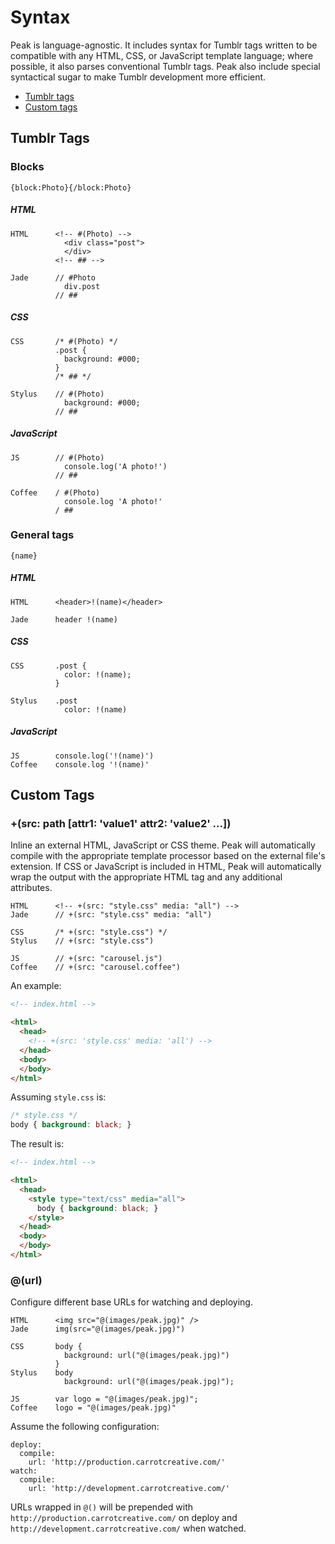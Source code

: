 # Syntax

Peak is language-agnostic. It includes syntax for Tumblr tags written to be compatible with any HTML, CSS, or JavaScript template language; where possible, it also parses conventional Tumblr tags.  Peak also include special syntactical sugar to make Tumblr development more efficient.

- [Tumblr tags](#tumblr-tags)
- [Custom tags](#custom-tags)

## Tumblr Tags

### Blocks

```
{block:Photo}{/block:Photo}
```

##### HTML

```
HTML      <!-- #(Photo) -->
            <div class="post">
            </div>
          <!-- ## -->

Jade      // #Photo
            div.post
          // ##
```

##### CSS

```
CSS       /* #(Photo) */
          .post {
            background: #000;
          }
          /* ## */

Stylus    // #(Photo)
            background: #000;
          // ##
```

##### JavaScript

```
JS        // #(Photo)
            console.log('A photo!')
          // ##

Coffee    / #(Photo)
            console.log 'A photo!'
          / ##

```

### General tags

```
{name}
```

##### HTML

```
HTML      <header>!(name)</header>

Jade      header !(name)
```

##### CSS

```
CSS       .post {
            color: !(name);
          }

Stylus    .post
            color: !(name)
```

##### JavaScript

```
JS        console.log('!(name)')
Coffee    console.log '!(name)'

```

## Custom Tags

### +(src: path [attr1: 'value1' attr2: 'value2' ...])

Inline an external HTML, JavaScript or CSS theme.  Peak will automatically compile with the appropriate template processor based on the external file's extension.  If CSS or JavaScript is included in HTML, Peak will automatically wrap the output with the appropriate HTML tag and any additional attributes.

```
HTML      <!-- +(src: "style.css" media: "all") -->
Jade      // +(src: "style.css" media: "all")

CSS       /* +(src: "style.css") */
Stylus    // +(src: "style.css")

JS        // +(src: "carousel.js")
Coffee    // +(src: "carousel.coffee")
```

An example:
```html
<!-- index.html -->

<html>
  <head>
    <!-- +(src: 'style.css' media: 'all') -->
  </head>
  <body>
  </body>
</html>
```

Assuming `style.css` is:
```css
/* style.css */
body { background: black; }
```

The result is:
```html
<!-- index.html -->

<html>
  <head>
    <style type="text/css" media="all">
      body { background: black; }
    </style>
  </head>
  <body>
  </body>
</html>
```

### @(url)

Configure different base URLs for watching and deploying.

```
HTML      <img src="@(images/peak.jpg)" />
Jade      img(src="@(images/peak.jpg)")

CSS       body {
            background: url("@(images/peak.jpg)")
          }
Stylus    body
            background: url("@(images/peak.jpg)");

JS        var logo = "@(images/peak.jpg)";
Coffee    logo = "@(images/peak.jpg)"
```

Assume the following configuration:
```
deploy:
  compile:
    url: 'http://production.carrotcreative.com/'
watch:
  compile:
    url: 'http://development.carrotcreative.com/'
```

URLs wrapped in `@()` will be prepended with `http://production.carrotcreative.com/` on deploy and `http://development.carrotcreative.com/` when watched.
